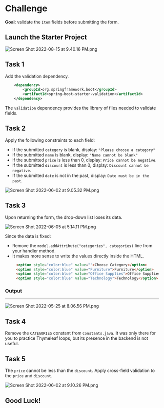 # Challenge

**Goal**: validate the `Item` fields before submitting the form.

## Launch the Starter Project

![Screen Shot 2022-08-15 at 9.40.16 PM.png](https://firebasestorage.googleapis.com/v0/b/learnthepart-75aed.appspot.com/o/images%2F658c67a9-0d57-46b0-9bf8-767f1bbece25?alt=media&token=c6ef5181-ff53-4931-be1f-6668cb789194)

## Task 1
Add the validation dependency.
```xml
    <dependency>
        <groupId>org.springframework.boot</groupId>
        <artifactId>spring-boot-starter-validation</artifactId>
    </dependency>
```
The `validation` dependency provides the library of files needed to validate fields.

## Task 2
Apply the following constraints to each field:
- If the submitted `category` is blank, display: `"Please choose a category"`
- If the submitted `name` is blank, display: `"Name cannot be blank"`
- If the submitted `price` is less than 0, display: `Price cannot be negative`.
- If the submitted `discount` is less than 0, display: `Discount cannot be negative`.
- If the submitted `date` is not in the past, display: `Date must be in the past`.

![Screen Shot 2022-06-02 at 9.05.32 PM.png](https://firebasestorage.googleapis.com/v0/b/learnthepart-75aed.appspot.com/o/images%2F04da9acc-8f42-45b2-99a0-dcea96b26d19?alt=media&token=d082410b-71f2-4e6d-a2b7-dc3adbd36e06)

## Task 3

Upon returning the form, the drop-down list loses its data. 

![Screen Shot 2022-06-05 at 5.14.11 PM.png](https://firebasestorage.googleapis.com/v0/b/learnthepart-75aed.appspot.com/o/images%2Fb20f616a-00c5-4453-b913-73ebf05c760a?alt=media&token=071a1012-edc3-41f6-9cef-b3ade9829ffb)

Since the data is fixed:
- Remove the `model.addAttribute("categories", categories)` line from your handler method.
 - It makes more sense to write the values directly inside the HTML. 

```html
     <option style="color:blue" value="">Choose Category</option>
     <option style="color:blue" value="Furniture">Furniture</option>
     <option style="color:blue" value="Office Supplies">Office Supplies</option>
     <option style="color:blue" value="Technology">Technology</option>
```
### Output
---

![Screen Shot 2022-05-25 at 8.06.56 PM.png](https://firebasestorage.googleapis.com/v0/b/learnthepart-75aed.appspot.com/o/images%2F39123c63-a3de-4662-9499-8b63c25e6663?alt=media&token=b9abe5e6-aaee-4edb-8390-88c4c0cc2925)


## Task 4

Remove the `CATEGORIES` constant from `Constants.java`. It was only there for you to practice Thymeleaf loops, but its presence in the backend is not useful.

## Task 5

The `price` cannot be less than the `discount`. Apply cross-field validation to the `price` and `discount`. 

![Screen Shot 2022-06-02 at 9.10.26 PM.png](https://firebasestorage.googleapis.com/v0/b/learnthepart-75aed.appspot.com/o/images%2F0350222f-9e52-41ab-9497-9b34d0103a58?alt=media&token=aeb2645d-b2e2-4daf-ad63-f19fe4498469)

## Good Luck!